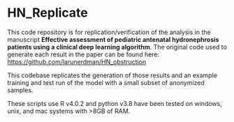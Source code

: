 # HN_Replicate

This code repository is for replication/verification of the analysis in the manuscript **Effective assessment of pediatric antenatal hydronephrosis patients using a clinical deep learning algorithm**. The original code used to generate each result in the paper can be found here: https://github.com/larunerdman/HN_obstruction

This codebase replicates the generation of those results and an example training and test run of the model with a small subset of anonymized samples. 

These scripts use R v4.0.2 and python v3.8 have been tested on windows, unix, and mac systems with >8GB of RAM. 



